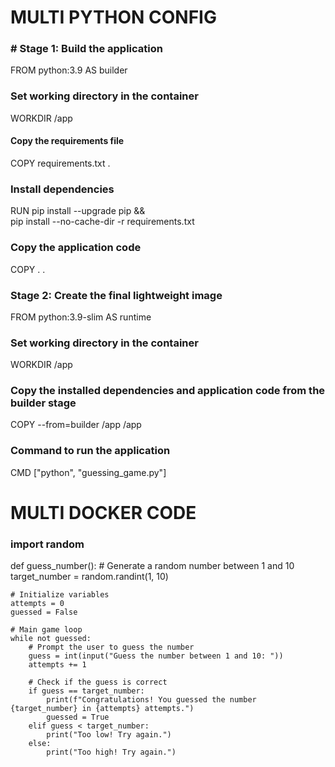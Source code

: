 # MULTI PYTHON CONFIG
### # Stage 1: Build the application
FROM python:3.9 AS builder

### Set working directory in the container
WORKDIR /app

#### Copy the requirements file
COPY requirements.txt .

### Install dependencies
RUN pip install --upgrade pip && \
    pip install --no-cache-dir -r requirements.txt

### Copy the application code
COPY . .

### Stage 2: Create the final lightweight image
FROM python:3.9-slim AS runtime

### Set working directory in the container
WORKDIR /app

### Copy the installed dependencies and application code from the builder stage
COPY --from=builder /app /app

### Command to run the application
CMD ["python", "guessing_game.py"]


# MULTI DOCKER CODE

### import random

def guess_number():
    # Generate a random number between 1 and 10
    target_number = random.randint(1, 10)

    # Initialize variables
    attempts = 0
    guessed = False

    # Main game loop
    while not guessed:
        # Prompt the user to guess the number
        guess = int(input("Guess the number between 1 and 10: "))
        attempts += 1

        # Check if the guess is correct
        if guess == target_number:
            print(f"Congratulations! You guessed the number {target_number} in {attempts} attempts.")
            guessed = True
        elif guess < target_number:
            print("Too low! Try again.")
        else:
            print("Too high! Try again.")
